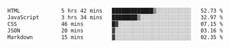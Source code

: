 <!--START_SECTION:waka-->

```txt
HTML             5 hrs 42 mins   █████████████▒░░░░░░░░░░░   52.73 %
JavaScript       3 hrs 34 mins   ████████▒░░░░░░░░░░░░░░░░   32.97 %
CSS              46 mins         █▓░░░░░░░░░░░░░░░░░░░░░░░   07.15 %
JSON             20 mins         ▓░░░░░░░░░░░░░░░░░░░░░░░░   03.16 %
Markdown         15 mins         ▓░░░░░░░░░░░░░░░░░░░░░░░░   02.35 %
```

<!--END_SECTION:waka-->